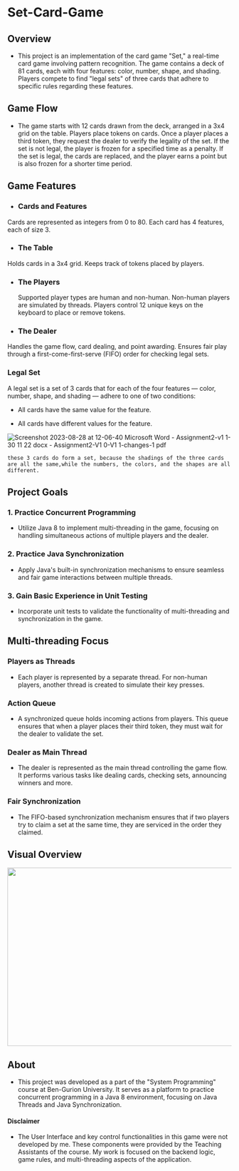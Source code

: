 # Set-Card-Game

## Overview

 *  This project is an implementation of the card game "Set," a real-time card game involving pattern recognition. The game contains a deck of 81 cards, each with four features: color, number,   shape, and shading. Players compete to find "legal sets" of three cards that adhere to specific rules regarding these features.



## Game Flow

 * The game starts with 12 cards drawn from the deck, arranged in a 3x4 grid on the table.
  Players place tokens on cards. Once a player places a third token, they request the dealer to verify the legality of the set.
  If the set is not legal, the player is frozen for a specified time as a penalty.
  If the set is legal, the cards are replaced, and the player earns a point but is also frozen for a shorter time period.


## Game Features
 * ### Cards and Features

  Cards are represented as integers from 0 to 80.
  Each card has 4 features, each of size 3.

 * ### The Table

  Holds cards in a 3x4 grid.
  Keeps track of tokens placed by players.

* ### The Players

  Supported player types are human and non-human.
  Non-human players are simulated by threads.
  Players control 12 unique keys on the keyboard to place or remove tokens.

 * ### The Dealer

  Handles the game flow, card dealing, and point awarding.
  Ensures fair play through a first-come-first-serve (FIFO) order for checking legal sets.
### Legal Set
A legal set is a set of 3 cards that for each of the four features — color, number, shape, and shading — adhere to one of two conditions:

  * All cards have the same value for the feature.
  
  * All cards have different values for the feature.
    
  ![Screenshot 2023-08-28 at 12-06-40 Microsoft Word - Assignment2-v1 1-30 11 22 docx - Assignment2-V1 0-V1 1-changes-1 pdf](https://github.com/Talmal6/Set-Card-Game/assets/130377913/416b34b1-f3dd-4e49-9fdb-7f390af9d52f)
      
      
    these 3 cards do form a set, because the shadings of the three cards are all the same,while the numbers, the colors, and the shapes are all different.



## Project Goals
### 1. Practice Concurrent Programming

  * Utilize Java 8 to implement multi-threading in the game, focusing on handling simultaneous actions of multiple players and the dealer.

### 2. Practice Java Synchronization

  * Apply Java's built-in synchronization mechanisms to ensure seamless and fair game interactions between multiple threads.

### 3. Gain Basic Experience in Unit Testing

  * Incorporate unit tests to validate the functionality of multi-threading and synchronization in the game.
## Multi-threading Focus
### Players as Threads

* Each player is represented by a separate thread. For non-human players, another thread is created to simulate their key presses.
### Action Queue

* A synchronized queue holds incoming actions from players. This queue ensures that when a player places their third token, they must wait for the dealer to validate the set.
### Dealer as Main Thread

* The dealer is represented as the main thread controlling the game flow. It performs various tasks like dealing cards, checking sets, announcing winners and more.
### Fair Synchronization

* The FIFO-based synchronization mechanism ensures that if two players try to claim a set at the same time, they are serviced in the order they claimed.

## Visual Overview

<img src="https://github.com/Talmal6/Set-Card-Game/assets/130377913/ca225e84-27fd-47ee-8e77-bf9b93f97a50" width="600" height="400">

## About

* This project was developed as a part of the "System Programming" course at Ben-Gurion University. It serves as a platform to practice concurrent programming in a Java 8 environment, focusing on Java Threads and Java Synchronization.
#### Disclaimer
* The User Interface and key control functionalities in this game were not developed by me. These components were provided by the Teaching Assistants of the course. My work is focused on the backend logic, game rules, and multi-threading aspects of the application.
